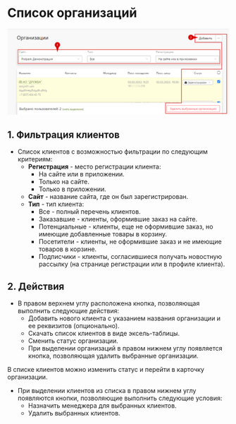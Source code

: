 # Список организаций
![](../_media/customer/customer04.png ':size=70%')

## 1. Фильтрация клиентов
* Список клиентов с возможностью фильтрации по следующим критериям:
    + **Регистрация** - место регистрации клиента:
        - На сайте или в приложении.
        - Только на сайте.
        - Только в приложении.
    + **Сайт** - название сайта, где он был зарегистрирован.
    + **Тип** - тип клиента:
        - Все - полный перечень клиентов.
        - Заказавшие - клиенты, оформившие заказ на сайте.
        - Потенциальные - клиенты, еще не оформившие заказ, но имеющие добавленные товары в корзину.
        - Посетители - клиенты, не оформившие заказ и не имеющие товаров в корзине.
        - Подписчики - клиенты, согласившиеся получать новостную рассылку (на странице регистрации или в профиле клиента).

## 2. Действия
* В правом верхнем углу расположена кнопка, позволяющая выполнить следующие действия:
    + Добавить нового клиента с указанием названия организации и ее реквизитов (опционально).
    + Скачать список клиентов в виде эксель-таблицы.
    + Сменить статус организации.
    + При выделении организаций в правом нижнем углу появляется кнопка, позволяющая удалить выбранные организации.
    
В списке клиентов можно изменить статус и перейти в карточку организации.

  * При выделении клиентов из списка в правом нижнем углу появляются кнопки, позволяющие выполнить следующие условия:
    + Назначить менеджера для выбранных клиентов.
    + Удалить выбранных клиентов.